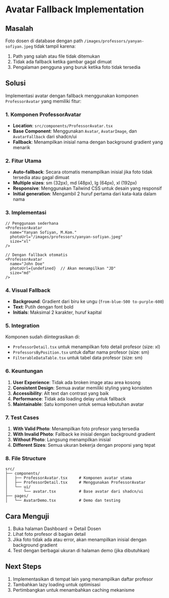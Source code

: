 # Avatar Fallback Implementation

## Masalah
Foto dosen di database dengan path `/images/professors/yanyan-sofiyan.jpeg` tidak tampil karena:
1. Path yang salah atau file tidak ditemukan
2. Tidak ada fallback ketika gambar gagal dimuat
3. Pengalaman pengguna yang buruk ketika foto tidak tersedia

## Solusi
Implementasi avatar dengan fallback menggunakan komponen `ProfessorAvatar` yang memiliki fitur:

### 1. Komponen ProfessorAvatar
- **Location**: `src/components/ProfessorAvatar.tsx`
- **Base Component**: Menggunakan `Avatar`, `AvatarImage`, dan `AvatarFallback` dari shadcn/ui
- **Fallback**: Menampilkan inisial nama dengan background gradient yang menarik

### 2. Fitur Utama
- **Auto-fallback**: Secara otomatis menampilkan inisial jika foto tidak tersedia atau gagal dimuat
- **Multiple sizes**: sm (32px), md (48px), lg (64px), xl (192px)
- **Responsive**: Menggunakan Tailwind CSS untuk desain yang responsif
- **Initial generation**: Mengambil 2 huruf pertama dari kata-kata dalam nama

### 3. Implementasi
```tsx
// Penggunaan sederhana
<ProfessorAvatar
  name="Yanyan Sofiyan, M.Kom."
  photoUrl="/images/professors/yanyan-sofiyan.jpeg"
  size="xl"
/>

// Dengan fallback otomatis
<ProfessorAvatar
  name="John Doe"
  photoUrl={undefined}  // Akan menampilkan "JD"
  size="md"
/>
```

### 4. Visual Fallback
- **Background**: Gradient dari biru ke ungu (`from-blue-500 to-purple-600`)
- **Text**: Putih dengan font bold
- **Initials**: Maksimal 2 karakter, huruf kapital

### 5. Integration
Komponen sudah diintegrasikan di:
- `ProfessorDetail.tsx` untuk menampilkan foto detail profesor (size: xl)
- `ProfessorsByPosition.tsx` untuk daftar nama profesor (size: sm)
- `FilterableDataTable.tsx` untuk tabel data profesor (size: sm)

### 6. Keuntungan
1. **User Experience**: Tidak ada broken image atau area kosong
2. **Consistent Design**: Semua avatar memiliki styling yang konsisten
3. **Accessibility**: Alt text dan contrast yang baik
4. **Performance**: Tidak ada loading delay untuk fallback
5. **Maintainable**: Satu komponen untuk semua kebutuhan avatar

### 7. Test Cases
1. **With Valid Photo**: Menampilkan foto profesor yang tersedia
2. **With Invalid Photo**: Fallback ke inisial dengan background gradient
3. **Without Photo**: Langsung menampilkan inisial
4. **Different Sizes**: Semua ukuran bekerja dengan proporsi yang tepat

### 8. File Structure
```
src/
├── components/
│   ├── ProfessorAvatar.tsx     # Komponen avatar utama
│   ├── ProfessorDetail.tsx     # Menggunakan ProfessorAvatar
│   └── ui/
│       └── avatar.tsx          # Base avatar dari shadcn/ui
├── pages/
│   └── AvatarDemo.tsx          # Demo dan testing
```

## Cara Menguji
1. Buka halaman Dashboard → Detail Dosen
2. Lihat foto profesor di bagian detail
3. Jika foto tidak ada atau error, akan menampilkan inisial dengan background gradient
4. Test dengan berbagai ukuran di halaman demo (jika dibutuhkan)

## Next Steps
1. Implementasikan di tempat lain yang menampilkan daftar profesor
2. Tambahkan lazy loading untuk optimisasi
3. Pertimbangkan untuk menambahkan caching mekanisme
